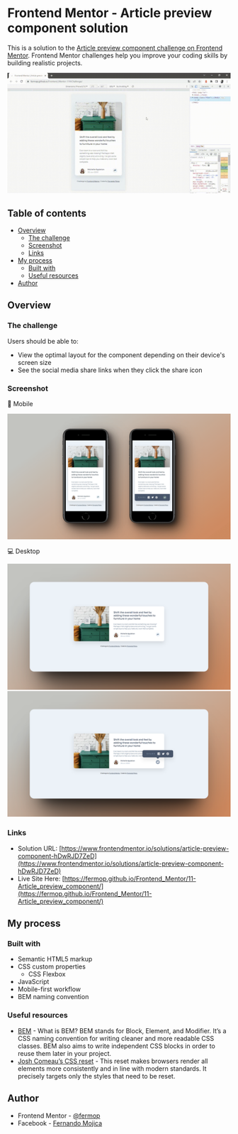 # Frontend Mentor - Article preview component solution

This is a solution to the [Article preview component challenge on Frontend Mentor](https://www.frontendmentor.io/challenges/article-preview-component-dYBN_pYFT). Frontend Mentor challenges help you improve your coding skills by building realistic projects. 

![Sample GIF](./assets/video/sample.gif)

## Table of contents

- [Overview](#overview)
  - [The challenge](#the-challenge)
  - [Screenshot](#screenshot)
  - [Links](#links)
- [My process](#my-process)
  - [Built with](#built-with)
  - [Useful resources](#useful-resources)
- [Author](#author)

## Overview

### The challenge

Users should be able to:

- View the optimal layout for the component depending on their device's screen size
- See the social media share links when they click the share icon

### Screenshot

📱 Mobile

![Mobile](./assets/images/mobile.png)

💻 Desktop

![Desktop](./assets/images/desktop.png)
![Desktop](./assets/images/desktop-active.png)

### Links

- Solution URL: [https://www.frontendmentor.io/solutions/article-preview-component-hDwRJD7ZeD](https://www.frontendmentor.io/solutions/article-preview-component-hDwRJD7ZeD)
- Live Site Here: [https://fermop.github.io/Frontend_Mentor/11-Article_preview_component/](https://fermop.github.io/Frontend_Mentor/11-Article_preview_component/)

## My process

### Built with

- Semantic HTML5 markup
- CSS custom properties
  - CSS Flexbox
- JavaScript
- Mobile-first workflow
- BEM naming convention

### Useful resources

- [BEM](https://9elements.com/bem-cheat-sheet/) - What is BEM? BEM stands for Block, Element, and Modifier. It’s a CSS naming convention for writing cleaner and more readable CSS classes. BEM also aims to write independent CSS blocks in order to reuse them later in your project.
- [Josh Comeau’s CSS reset](https://www.joshwcomeau.com/css/custom-css-reset/) - This reset makes browsers render all elements more consistently and in line with modern standards. It precisely targets only the styles that need to be reset.

## Author

- Frontend Mentor - [@fermop](https://www.frontendmentor.io/profile/fermop)
- Facebook - [Fernando Mojica](https://www.facebook.com/fernando.mojica.758737/)